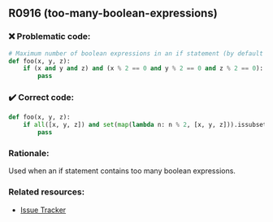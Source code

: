 ## R0916 (too-many-boolean-expressions)

### :x: Problematic code:

```python
# Maximum number of boolean expressions in an if statement (by default 5)
def foo(x, y, z):
    if (x and y and z) and (x % 2 == 0 and y % 2 == 0 and z % 2 == 0):
        pass
```

### :heavy_check_mark: Correct code:

```python
def foo(x, y, z):
    if all([x, y, z]) and set(map(lambda n: n % 2, [x, y, z])).issubset({0}):
        pass
```

### Rationale:

Used when an if statement contains too many boolean expressions.

### Related resources:

- [Issue Tracker](https://github.com/PyCQA/pylint/issues?q=is%3Aissue+%22too-many-boolean-expressions%22+OR+%22R0916%22)
